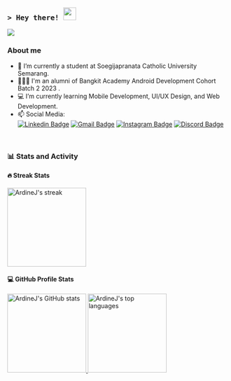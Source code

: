 <h3 align="left">
  <samp>&gt; Hey there! <img src="https://github.com/TheDudeThatCode/TheDudeThatCode/blob/master/Assets/Hi.gif" width="29px"></samp>
</h3>

<p align="left">
  <a href="https://github.com/DenverCoder1/readme-typing-svg">
    <img src="https://readme-typing-svg.demolab.com/?lines=Ardine+Jivensen&font=Fira%20Code&center=false&width=440&height=45&color=6fe88a&vCenter=true&pause=1000&size=22">
  </a>
</p>

### About me
- 🔭 I’m currently a student at Soegijapranata Catholic University Semarang.
- 👨🏻‍💻 I'm an alumni of Bangkit Academy Android Development Cohort Batch 2 2023 .
- 💻 I’m currently learning Mobile Development, UI/UX Design, and Web Development.
- 📫 Social Media: <br>
  [![Linkedin Badge](https://img.shields.io/badge/-LinkedIn-blue?style=for-the-badge&logo=Linkedin&logoColor=white&link=https://www.linkedin.com/in/ardinejivensen-h-2217b8134/)](https://www.linkedin.com/in/ardinejivensen/)
  [![Gmail Badge](https://img.shields.io/badge/-Gmail-red?style=for-the-badge&logo=Gmail&logoColor=white&link=mailto:ardinejivensen@gmail.com)](mailto:ardinejivensen@gmail.com)
  [![Instagram Badge](https://img.shields.io/badge/-Instagram-purple?style=for-the-badge&logo=instagram&logoColor=white&link=https://instagram.com/ardinejiv/)](https://instagram.com/ardinejiv)
  [![Discord Badge](https://img.shields.io/badge/-Discord-5865F2?style=for-the-badge&logo=discord&logoColor=white&link=https://discordapp.com/users/3004)](https://discordapp.com/users/3004)

<br>

### 📊 Stats and Activity

#### 🔥 Streak Stats
<p>
  <a href="https://github.com/ArdineJ">
    <img title="🔥 Get streak stats for your profile at git.io/streak-stats" alt="ArdineJ's streak" src="https://github-readme-streak-stats.herokuapp.com/?user=ArdineJ&theme=dark&hide_border=false" height="180em"/>
  </a>
</p>

#### 💻 GitHub Profile Stats
<p>
  <a href="https://github.com/ArdineJ">
    <img title="🔥 Get stats for your profile at git.io/streak-stats" alt="ArdineJ's GitHub stats" src="https://github-readme-stats-eight-theta.vercel.app/api?username=ArdineJ&show_icons=true&theme=dark&include_all_commits=true&count_private=true" height="180em"/>
    <img title="🔥 Get stats for your profile at git.io/streak-stats" alt="ArdineJ's top languages" src="https://github-readme-stats-eight-theta.vercel.app/api/top-langs/?username=ArdineJ&layout=compact&langs_count=8&theme=dark" height="180em"/>   
  </a>
</p>
